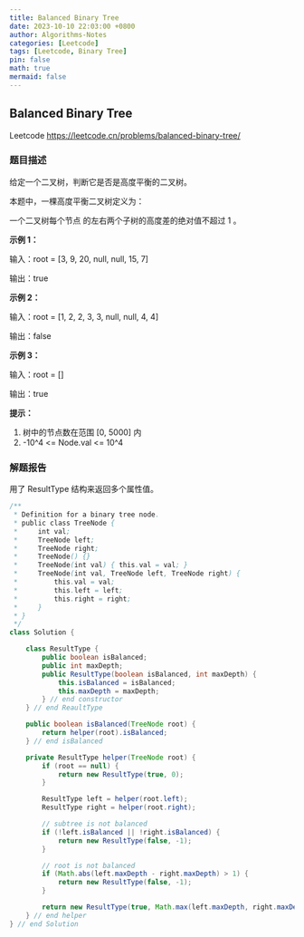 ```yaml
---
title: Balanced Binary Tree
date: 2023-10-10 22:03:00 +0800
author: Algorithms-Notes
categories: [Leetcode]
tags: [Leetcode, Binary Tree]
pin: false
math: true
mermaid: false
---
```


## Balanced Binary Tree

Leetcode <https://leetcode.cn/problems/balanced-binary-tree/>

### 题目描述

给定一个二叉树，判断它是否是高度平衡的二叉树。

本题中，一棵高度平衡二叉树定义为：

一个二叉树每个节点 的左右两个子树的高度差的绝对值不超过 1 。

**示例 1：**

输入：root = [3, 9, 20, null, null, 15, 7]

输出：true

**示例 2：**


输入：root = [1, 2, 2, 3, 3, null, null, 4, 4]

输出：false

**示例 3：**

输入：root = []

输出：true
 

**提示：**

1. 树中的节点数在范围 [0, 5000] 内
2. -10^4 <= Node.val <= 10^4

### 解题报告

用了 ResultType 结构来返回多个属性值。

```java
/**
 * Definition for a binary tree node.
 * public class TreeNode {
 *     int val;
 *     TreeNode left;
 *     TreeNode right;
 *     TreeNode() {}
 *     TreeNode(int val) { this.val = val; }
 *     TreeNode(int val, TreeNode left, TreeNode right) {
 *         this.val = val;
 *         this.left = left;
 *         this.right = right;
 *     }
 * }
 */
class Solution {

    class ResultType {
        public boolean isBalanced;
        public int maxDepth;
        public ResultType(boolean isBalanced, int maxDepth) {
            this.isBalanced = isBalanced;
            this.maxDepth = maxDepth;
        } // end constructor
    } // end ReaultType

    public boolean isBalanced(TreeNode root) {
        return helper(root).isBalanced;
    } // end isBalanced

    private ResultType helper(TreeNode root) {
        if (root == null) {
            return new ResultType(true, 0);
        }

        ResultType left = helper(root.left);
        ResultType right = helper(root.right);

        // subtree is not balanced
        if (!left.isBalanced || !right.isBalanced) {
            return new ResultType(false, -1);
        }

        // root is not balanced
        if (Math.abs(left.maxDepth - right.maxDepth) > 1) {
            return new ResultType(false, -1);
        }

        return new ResultType(true, Math.max(left.maxDepth, right.maxDepth) + 1);
    } // end helper
} // end Solution
```